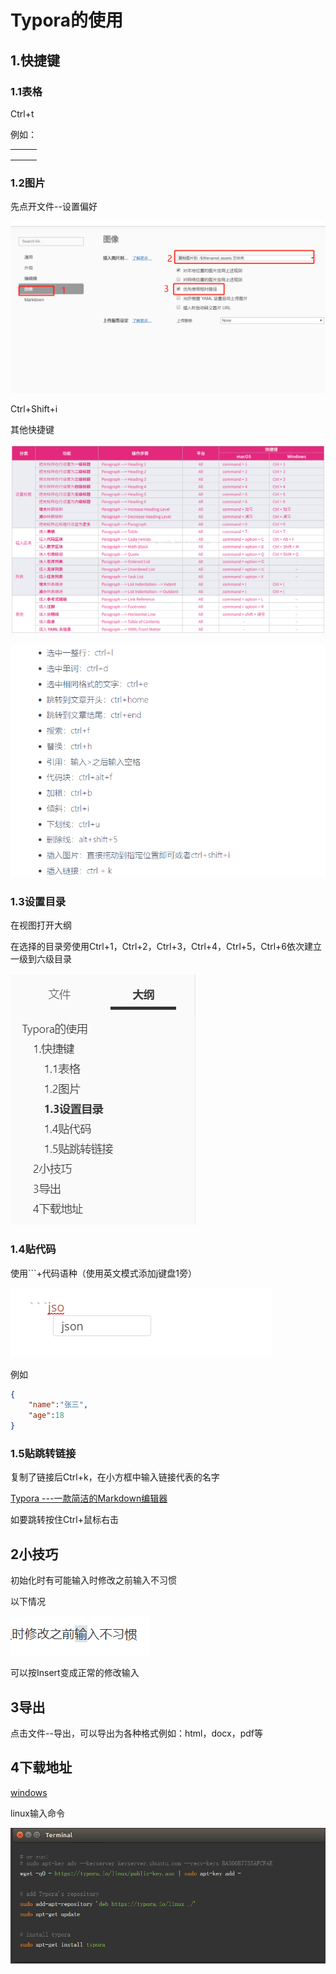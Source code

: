# Typora的使用

## 1.快捷键

### 1.1表格

Ctrl+t

例如：

|      |      |      |
| ---- | ---- | ---- |
|      |      |      |
|      |      |      |
|      |      |      |



### 1.2图片

先点开文件--设置偏好

![](Typora的使用.assets/1589078885(1).png)

Ctrl+Shift+i

其他快捷键

![](Typora的使用.assets/443934-20181012170211920-1988294604.png)

![](Typora的使用.assets/1588993407(1).png)

### 1.3设置目录

在视图打开大纲

在选择的目录旁使用Ctrl+1，Ctrl+2，Ctrl+3，Ctrl+4，Ctrl+5，Ctrl+6依次建立一级到六级目录

![](Typora的使用.assets/1588996327(1).png)

### 1.4贴代码

使用```+代码语种（使用英文模式添加j键盘1旁）

![](Typora的使用.assets/1588993090(1).png)

例如

```json
{
    "name":"张三",
    "age":18
}
```

### 1.5贴跳转链接

复制了链接后Ctrl+k，在小方框中输入链接代表的名字

[Typora ---一款简洁的Markdown编辑器](https://www.cnblogs.com/-guz/p/10258557.html)

如要跳转按住Ctrl+鼠标右击

## 2小技巧

初始化时有可能输入时修改之前输入不习惯

以下情况

![](Typora的使用.assets/1588995946(1).png)

可以按Insert变成正常的修改输入

## 3导出

点击文件--导出，可以导出为各种格式例如：html，docx，pdf等

## 4下载地址

[windows](https://www.typora.io/#windows)

linux输入命令

![](Typora的使用.assets/1588996249(1).png)



